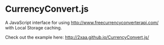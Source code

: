 # CurrencyConvert.js
A JavaScript interface for using http://www.freecurrencyconverterapi.com/ with Local Storage caching.

Check out the example here: http://2xaa.github.io/CurrencyConvert.js/
